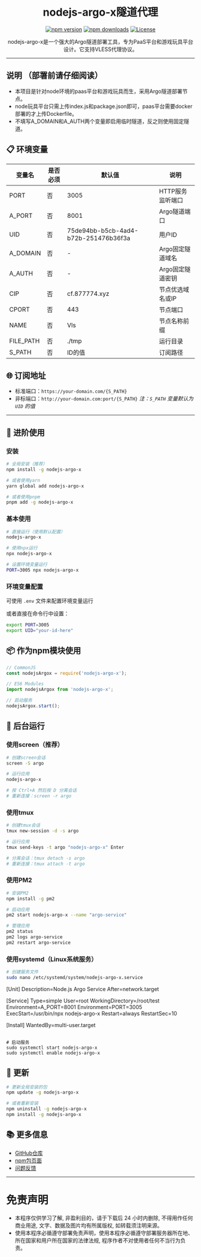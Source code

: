 <div align="center">

# nodejs-argo-x隧道代理

[![npm version](https://img.shields.io/npm/v/nodejs-argo-x.svg)](https://www.npmjs.com/package/nodejs-argo-x)
[![npm downloads](https://img.shields.io/npm/dm/nodejs-argo-x.svg)](https://www.npmjs.com/package/nodejs-argo-x)
[![License](https://img.shields.io/npm/l/nodejs-argo-x.svg)](https://github.com/eooce/nodejs-argo-x/blob/main/LICENSE)

nodejs-argo-x是一个强大的Argo隧道部署工具，专为PaaS平台和游戏玩具平台设计。它支持VLESS代理协议。

---

</div>

## 说明 （部署前请仔细阅读）

* 本项目是针对node环境的paas平台和游戏玩具而生，采用Argo隧道部署节点。
* node玩具平台只需上传index.js和package.json即可，paas平台需要docker部署的才上传Dockerfile。
* 不填写A_DOMAIN和A_AUTH两个变量即启用临时隧道，反之则使用固定隧道。

## 📋 环境变量

| 变量名 | 是否必须 | 默认值 | 说明 |
|--------|----------|--------|------|
| PORT | 否 | 3005 | HTTP服务监听端口 |
| A_PORT | 否 | 8001 | Argo隧道端口 |
| UID | 否 | 75de94bb-b5cb-4ad4-b72b-251476b36f3a | 用户ID |
| A_DOMAIN | 否 | - | Argo固定隧道域名 |
| A_AUTH | 否 | - | Argo固定隧道密钥 |
| CIP | 否 | cf.877774.xyz | 节点优选域名或IP |
| CPORT | 否 | 443 | 节点端口 |
| NAME | 否 | Vls | 节点名称前缀 |
| FILE_PATH | 否 | ./tmp | 运行目录 |
| S_PATH | 否 | ID的值 | 订阅路径 |

## 🌐 订阅地址

- 标准端口：`https://your-domain.com/{S_PATH}`
- 非标端口：`http://your-domain.com:port/{S_PATH}`
*注：`S_PATH` 变量默认为 `UID` 的值*

---

## 🚀 进阶使用

### 安装

```bash
# 全局安装（推荐）
npm install -g nodejs-argo-x

# 或者使用yarn
yarn global add nodejs-argo-x

# 或者使用pnpm
pnpm add -g nodejs-argo-x
```

### 基本使用

```bash
# 直接运行（使用默认配置）
nodejs-argo-x

# 使用npx运行
npx nodejs-argo-x

# 设置环境变量运行
PORT=3005 npx nodejs-argo-x
```

### 环境变量配置

可使用 `.env` 文件来配置环境变量运行


或者直接在命令行中设置：

```bash
export PORT=3005
export UID="your-id-here"
```

## 📦 作为npm模块使用

```javascript
// CommonJS
const nodejsArgox = require('nodejs-argo-x');

// ES6 Modules
import nodejsArgox from 'nodejs-argo-x';

// 启动服务
nodejsArgox.start();
```

## 🔧 后台运行

### 使用screen（推荐）
```bash
# 创建screen会话
screen -S argo

# 运行应用
nodejs-argo-x

# 按 Ctrl+A 然后按 D 分离会话
# 重新连接：screen -r argo
```

### 使用tmux
```bash
# 创建tmux会话
tmux new-session -d -s argo

# 运行应用
tmux send-keys -t argo "nodejs-argo-x" Enter

# 分离会话：tmux detach -s argo
# 重新连接：tmux attach -t argo
```

### 使用PM2
```bash
# 安装PM2
npm install -g pm2

# 启动应用
pm2 start nodejs-argo-x --name "argo-service"

# 管理应用
pm2 status
pm2 logs argo-service
pm2 restart argo-service
```

### 使用systemd（Linux系统服务）
```bash
# 创建服务文件
sudo nano /etc/systemd/system/nodejs-argo-x.service

```
[Unit]
Description=Node.js Argo Service
After=network.target

[Service]
Type=simple
User=root
WorkingDirectory=/root/test
Environment=A_PORT=8001
Environment=PORT=3005
ExecStart=/usr/bin/npx nodejs-argo-x
Restart=always
RestartSec=10

[Install]
WantedBy=multi-user.target
```

# 启动服务
sudo systemctl start nodejs-argo-x
sudo systemctl enable nodejs-argo-x
```

## 🔄 更新

```bash
# 更新全局安装的包
npm update -g nodejs-argo-x

# 或者重新安装
npm uninstall -g nodejs-argo-x
npm install -g nodejs-argo-x
```

## 📚 更多信息

- [GitHub仓库](https://github.com/dogchild/nodejs-argo-x)
- [npm包页面](https://www.npmjs.com/package/nodejs-argo-x)
- [问题反馈](https://github.com/dogchild/nodejs-argo-x/issues)

---
  
# 免责声明
* 本程序仅供学习了解, 非盈利目的，请于下载后 24 小时内删除, 不得用作任何商业用途, 文字、数据及图片均有所属版权, 如转载须注明来源。
* 使用本程序必循遵守部署免责声明，使用本程序必循遵守部署服务器所在地、所在国家和用户所在国家的法律法规, 程序作者不对使用者任何不当行为负责。